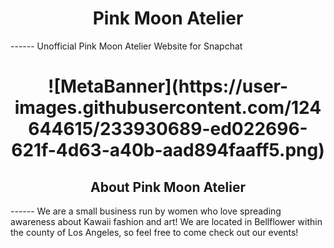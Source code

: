 <h1 align="center">Pink Moon Atelier</h1>
------
Unofficial Pink Moon Atelier Website for Snapchat
<h1 align="center">![MetaBanner](https://user-images.githubusercontent.com/124644615/233930689-ed022696-621f-4d63-a40b-aad894faaff5.png)</h1>
<h2 align="center">About Pink Moon Atelier</h2>
------
We are a small business run by women who love spreading awareness about Kawaii fashion and art! We are located in Bellflower within the county of Los Angeles, so feel free to come check out our events!


